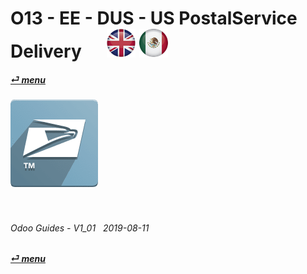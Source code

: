 # O13 - EE - DUS - US PostalService Delivery &nbsp;&nbsp;&nbsp;&nbsp; [![en-uk](/doc/img/flg/en-uk-flg-btn-sml.png)](/en-uk/o13/ee/dus/en-uk-o13-ee-dus-guides.md) [ ![es-mx](/doc/img/flg/es-mx-flg-btn-sml.png)](/es-mx/o13/ee/dus/es-mx-o13-ee-dus-guides.md)
#### [_&#x23CE; menu_](/en-uk/o13/ee/en-uk-o13-ee-guides-menu.md "Back to EE menu")  
### ![dus](/doc/img/app/big/dus.png)
[ⱽ¹²³⁴⁵⁶⁷⁸⁹⁰⁻]: # (ⱽ¹²³⁴⁵⁶⁷⁸⁹⁰⁻)

<br>

###### Odoo Guides - V1_01 &nbsp; 2019-08-11  
**[_&#x23CE; menu_](/en-uk/o13/ee/en-uk-o13-ee-guides-menu.md)**  

